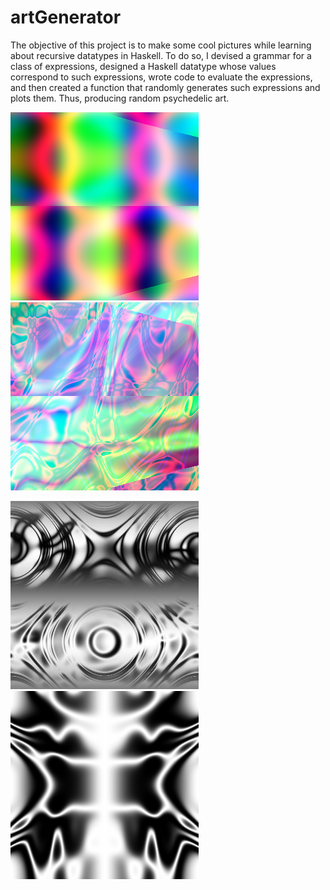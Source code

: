 # artGenerator

The objective of this project is to make some cool pictures while learning about recursive datatypes in Haskell.
To do so, I devised a
grammar for a class of expressions, designed a Haskell
datatype whose values correspond to such expressions, wrote
code to evaluate the expressions, and then created a function
that randomly generates such expressions and plots them. Thus,
producing random psychedelic art.

![alt text](/img/color6.png "Title") ![alt text](/img/color7.png "Title")

![alt text](/img/gray3.png "Title") ![alt text](/img/gray1.png "Title")
